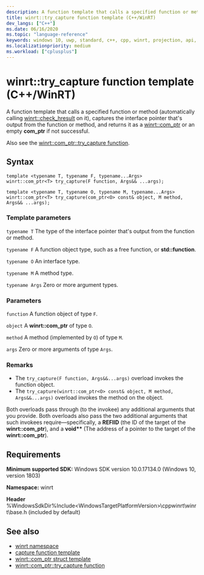 ```yaml
---
description: A function template that calls a specified function or method, captures the interface pointer that's output from the function or method, and returns it as a [winrt::com_ptr](/uwp/cpp-ref-for-winrt/com-ptr) or an empty **com_ptr** if not successful.
title: winrt::try_capture function template (C++/WinRT)
dev_langs: ["C++"]
ms.date: 06/16/2020
ms.topic: "language-reference"
keywords: windows 10, uwp, standard, c++, cpp, winrt, projection, api, reference, try_capture
ms.localizationpriority: medium
ms.workload: ["cplusplus"]
---
```


# winrt::try_capture function template (C++/WinRT)

A function template that calls a specified function or method (automatically calling [winrt::check_hresult](/uwp/cpp-ref-for-winrt/error-handling/check-hresult) on it), captures the interface pointer that's output from the function or method, and returns it as a [winrt::com_ptr](/uwp/cpp-ref-for-winrt/com-ptr) or an empty **com_ptr** if not successful.

Also see the [winrt::com_ptr::try_capture function](/uwp/cpp-ref-for-winrt/com-ptr#com_ptrtry_capture-function).

## Syntax

```cppwinrt
template <typename T, typename F, typename...Args>
winrt::com_ptr<T> try_capture(F function, Args&& ...args);

template <typename T, typename O, typename M, typename...Args>
winrt::com_ptr<T> try_capture(com_ptr<O> const& object, M method, Args&& ...args);
```

### Template parameters

`typename T`
The type of the interface pointer that's output from the function or method.

`typename F`
A function object type, such as a free function, or **std::function**.

`typename O`
An interface type.

`typename M`
A method type.

`typename Args`
Zero or more argument types.

### Parameters

`function`
A function object of type `F`.

`object`
A **winrt::com_ptr** of type `O`.

`method`
A method (implemented by `O`) of type `M`.

`args`
Zero or more arguments of type `Args`.

### Remarks

- The `try_capture(F function, Args&&...args)` overload invokes the function object.
- The `try_capture(winrt::com_ptr<O> const& object, M method, Args&&...args)` overload invokes the method on the object.

Both overloads pass through (to the invokee) any additional arguments that you provide. Both overloads also pass the two additional arguments that such invokees require&mdash;specifically, a **REFIID** (the ID of the target of the **winrt::com_ptr**), and a **void\*\*** (The address of a pointer to the target of the **winrt::com_ptr**).

## Requirements

**Minimum supported SDK:** Windows SDK version 10.0.17134.0 (Windows 10, version 1803)

**Namespace:** winrt

**Header** %WindowsSdkDir%Include\<WindowsTargetPlatformVersion>\cppwinrt\winrt\base.h (included by default)

## See also 

* [winrt namespace](/uwp/cpp-ref-for-winrt/winrt.md)
* [capture function template](/uwp/cpp-ref-for-winrt/capture.md)
* [winrt::com_ptr struct template](/uwp/cpp-ref-for-winrt/com-ptr.md)
* [winrt::com_ptr::try_capture function](/uwp/cpp-ref-for-winrt/com-ptr#com_ptrtry_capture-function)
